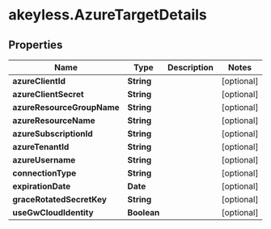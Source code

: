 # akeyless.AzureTargetDetails

## Properties

Name | Type | Description | Notes
------------ | ------------- | ------------- | -------------
**azureClientId** | **String** |  | [optional] 
**azureClientSecret** | **String** |  | [optional] 
**azureResourceGroupName** | **String** |  | [optional] 
**azureResourceName** | **String** |  | [optional] 
**azureSubscriptionId** | **String** |  | [optional] 
**azureTenantId** | **String** |  | [optional] 
**azureUsername** | **String** |  | [optional] 
**connectionType** | **String** |  | [optional] 
**expirationDate** | **Date** |  | [optional] 
**graceRotatedSecretKey** | **String** |  | [optional] 
**useGwCloudIdentity** | **Boolean** |  | [optional] 


